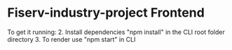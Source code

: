 # Fiserv-industry-project Frontend

To get it running:
2. Install dependencies
  "npm install" in the CLI root folder directory
3. To render use "npm start" in CLI

